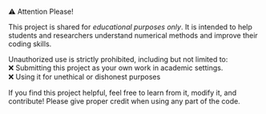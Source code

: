 ⚠️ Attention Please!  

This project is shared for *educational purposes only*. It is intended to help students and researchers understand numerical methods and improve their coding skills.  

Unauthorized use is strictly prohibited, including but not limited to:  
❌ Submitting this project as your own work in academic settings.  
❌ Using it for unethical or dishonest purposes  

If you find this project helpful, feel free to learn from it, modify it, and contribute! Please give proper credit when using any part of the code.  
